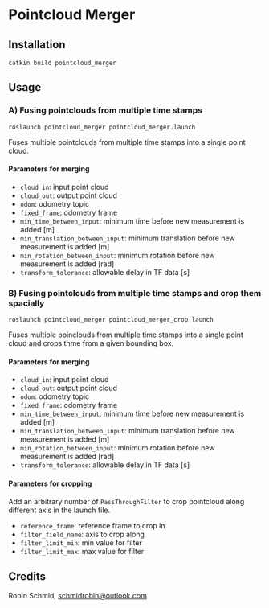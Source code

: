 # Pointcloud Merger

## Installation
``
catkin build pointcloud_merger
``

## Usage

### A) Fusing pointclouds from multiple time stamps
``
roslaunch pointcloud_merger pointcloud_merger.launch
``

Fuses multiple pointclouds from multiple time stamps into a single point cloud.

#### Parameters for merging
* `cloud_in`: input point cloud
* `cloud_out`: output point cloud
* `odom`: odometry topic
* `fixed_frame`: odometry frame
* `min_time_between_input`: minimum time before new measurement is added [m]
* `min_translation_between_input`: minimum translation before new measurement is added [m]
* `min_rotation_between_input`: minimum rotation before new measurement is added [rad]
* `transform_tolerance`: allowable delay in TF data [s]

### B) Fusing pointclouds from multiple time stamps and crop them spacially
``
roslaunch pointcloud_merger pointcloud_merger_crop.launch
``

Fuses multiple poinclouds from multiple time stamps into a single point cloud and crops thme from a given bounding box.

#### Parameters for merging
* `cloud_in`: input point cloud
* `cloud_out`: output point cloud
* `odom`: odometry topic
* `fixed_frame`: odometry frame
* `min_time_between_input`: minimum time before new measurement is added [m]
* `min_translation_between_input`: minimum translation before new measurement is added [m]
* `min_rotation_between_input`: minimum rotation before new measurement is added [rad]
* `transform_tolerance`: allowable delay in TF data [s]

#### Parameters for cropping
Add an arbitrary number of `PassThroughFilter` to crop pointcloud along different axis in the launch file.
* `reference_frame`: reference frame to crop in
* `filter_field_name`: axis to crop along
* `filter_limit_min`: min value for filter
* `filter_limit_max`: max value for filter

## Credits
Robin Schmid, schmidrobin@outlook.com

